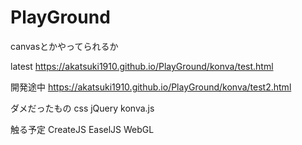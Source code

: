 # PlayGround

canvasとかやってられるか

latest
https://akatsuki1910.github.io/PlayGround/konva/test.html

開発途中
https://akatsuki1910.github.io/PlayGround/konva/test2.html

ダメだったもの 
css 
jQuery 
konva.js  

触る予定 
CreateJS 
EaselJS 
WebGL 
